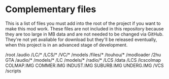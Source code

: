 # Complementary files
This is a list of files you must add into the root of the project if you want to make this mod work. These files are not included in this repository because they are too large in MB data and are not needed to be changed via GitHub. They're not yet avaliable for download but they'll be released eventually, when this project is in an advanced stage of development.

/root
  /audio
    /LC/*
    /LCS/*
    /VC/*
  /models
    /files/*
    /touhou/*
  /modloader
    /2hu GTA
      /audio/*
      /models/*
    /LC
      /models/*
      /radio/*
    /LCS
      /data
        /LCS
          /lcscolmap
            COLMAP.IMG
          COMMER.IMG
          INDUST.IMG
          SUBURB.IMG
          UNDERG.IMG
    /VCS
  /scripts

